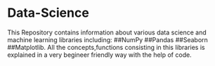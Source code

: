 # Data-Science
This Repository contains information about various data science and machine learning libraries including:
##NumPy
##Pandas
##Seaborn
##Matplotlib.
All the concepts,functions consisting in this libraries is explained in a very begineer friendly way with the help of code.
